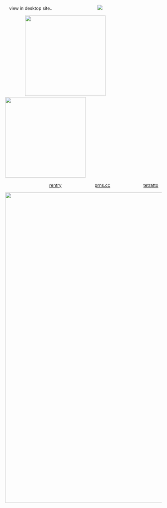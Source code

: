 ㅤview in desktop site..
ㅤㅤㅤㅤㅤㅤㅤㅤㅤㅤㅤ![](https://komarev.com/ghpvc/?username=lustangel&label=soldiers&color=000000)

ㅤㅤㅤㅤㅤ<img src="https://files.catbox.moe/maizr9.png" width="259"><img src="https://files.catbox.moe/lfiapw.png" width="259"> 

ㅤㅤㅤㅤㅤㅤㅤㅤㅤㅤㅤ[rentry](https://rentry.co/dolph) ㅤㅤㅤㅤㅤㅤㅤㅤ[prns.cc](https://pronouns.cc/@dolph) ㅤㅤㅤㅤㅤㅤㅤㅤ[tetratto](https://tetratto.com/@xan)

<img src="https://files.catbox.moe/pon20k.png" width="1000">

